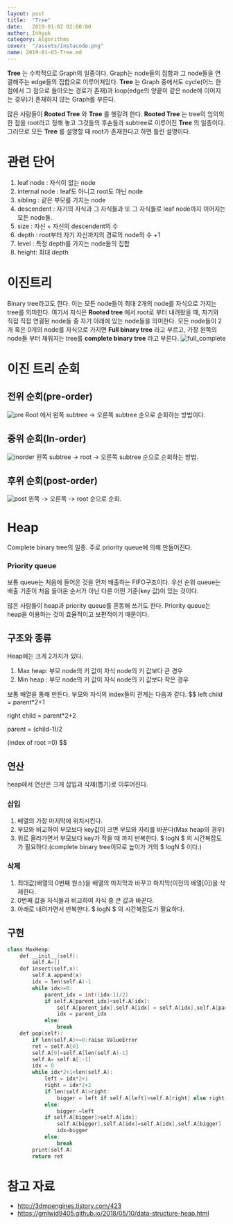 ```yaml
---
layout: post
title:  "Tree"
date:   2019-01-02 02:00:00
author: Inhyuk
category: Algorithms
cover:  "/assets/instacode.png"
name: 2019-01-03-Tree.md
---
```


**Tree** 는 수학적으로 Graph의 일종이다.
Graph는 node들의 집합과 그 node들을 연결해주는 edge들의 집합으로 이루어져있다.
**Tree** 는 Graph 중에서도 cycle(어느 한 점에서 그 점으로 돌아오는 경로가 존재)과 loop(edge의 양끝이 같은 node에 이어지는 경우)가 존재하지 않는 Graph를 부른다.

많은 사람들이 **Rooted Tree** 와 **Tree** 를 헷갈려 한다.
**Rooted Tree** 는 tree의 임의의 한 점을 root라고 정해 놓고 그것들의 후손들과 subtree로 이루어진 **Tree** 의 일종이다.
그러므로 모든 **Tree** 를 설명할 때 root가 존재한다고 하면 틀린 설명이다.

관련 단어
========
1. leaf node : 자식이 없는 node
2. internal node : leaf도 아니고 root도 아닌 node
3. sibling : 같은 부모를 가지는 node
4. descendent : 자기의 자식과 그 자식들과 또 그 자식들로 leaf node까지 이어지는 모든 node들.
5. size : 자신 + 자신의 descendent의 수
6. depth : root부터 자기 자신까지의 경로의 node의 수 +1
7. level : 특정 depth를 가지는 node들의 집합
8. height: 최대 depth



이진트리
=======

Binary tree라고도 한다. 이는 모든 node들이 최대 2개의 node를 자식으로 가지는 tree를 의미한다.
여기서 자식은 **Rooted tree** 에서 root로 부터 내려왔을 때, 자기와 직접 직접 연결된 node들 중 자기 아래에 있는 node들을 의미한다.
모든 node들이 2개 혹은 0개의 node를 자식으로 가지면 **Full binary tree** 라고 부르고, 가장 왼쪽의 node들 부터 채워지는 tree를 **complete binary tree** 라고 부른다.
![full_complete]({{site.baseurl}}/post_img/{{page.name}}/full_complete.png)


이진 트리 순회
=============

전위 순회(pre-order)
--------------------

![pre]({{site.baseurl}}/post_img/{{page.name}}/pre.jpg)
Root 에서 왼쪽 subtree -> 오른쪽 subtree 순으로 순회하는 방법이다.

중위 순회(In-order)
-------------------

![inorder]({{site.baseurl}}/post_img/{{page.name}}/inorder.jpg)
왼쪽 subtree -> root -> 오른쪽 subtree 순으로 순회하는 방법.

후위 순회(post-order)
----------------------

![post]({{site.baseurl}}/post_img/{{page.name}}/post.jpg)
왼쪽 -> 오른쪽 -> root 순으로 순회.

Heap
====

Complete binary tree의 일종.
주로 priority queue에 의해 만들어진다.

### Priority queue
보통 queue는 처음에 들어온 것을 먼저 배출하는 FIFO구조이다. 우선 순위 queue는 배출 기준이 처음 들어온 순서가 아닌 다른 어떤 기준(key 값)이 있는 것이다.

많은 사람들이 heap과 priority queue를 혼동해 쓰기도 한다. Priority queue는 heap을 이용하는 것이 효율적이고 보편적이기 때문이다.

구조와 종류
----------
Heap에는 크게 2가지가 있다.
1. Max heap: 부모 node의 키 값이 자식 node의 키 값보다 큰 경우
2. Min heap : 부모 node의 키 값이 자식 node의 키 값보다 작은 경우

보통 배열을 통해 만든다. 부모와 자식의 index들의 관계는 다음과 같다.
$$
left child = parent*2+1

right child = parent*2+2

parent = (child-1)/2

(index of root =0)
$$

연산
---

heap에서 연산은 크게 삽입과 삭제(뽑기)로 이루어진다.

### 삽입
1. 배열의 가장 마지막에 위치시킨다.
2. 부모와 비교하여 부모보다 key값이 크면 부모와 자리를 바꾼다(Max heap의 경우)
3. 위로 올라가면서 부모보다 key가 작을 때 까지 반복한다.
 $ logN $ 의 시간복잡도가 필요하다.(complete binary tree이므로 높이가 거의  $ logN $ 이다.)

### 삭제
1. 최대값(배열의 0번째 원소)을 배열의 마지막과 바꾸고 마지막(이전의 배열[0])을 삭제한다.
2. 0번째 값을 자식들과 비교하여 자식 중 큰 값과 바꾼다.
3. 아래로 내려가면서 반복한다.
 $ logN $ 의 시간복잡도가 필요하다.

구현
----

```cpp
class MaxHeap:
    def __init__(self):
        self.A=[]
    def insert(self,x):
        self.A.append(x)
        idx = len(self.A)-1
        while idx>=0:
            parent_idx = int((idx-1)/2)
            if self.A[parent_idx]<self.A[idx]:
                self.A[parent_idx],self.A[idx] = self.A[idx],self.A[parent_idx]
                idx = parent_idx
            else:
                break
    def pop(self):
        if len(self.A)<=0:raise ValueError
        ret = self.A[0]
        self.A[0]=self.A[len(self.A)-1]
        self.A= self.A[:-1]
        idx = 0
        while idx*2+1<len(self.A):
            left = idx*2+1
            right = idx*2+2
            if len(self.A)>right:
                bigger = left if self.A[left]>self.A[right] else right
            else:
                bigger =left
            if self.A[bigger]>self.A[idx]:
                self.A[bigger],self.A[idx]=self.A[idx],self.A[bigger]
                idx=bigger
            else:
                break
        print(self.A)
        return ret
```



참고 자료
=========
- <http://3dmpengines.tistory.com/423>
- <https://gmlwjd9405.github.io/2018/05/10/data-structure-heap.html>
